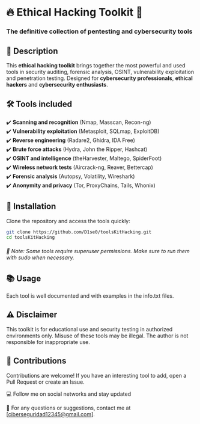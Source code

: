 # 🔥 Ethical Hacking Toolkit 🚀

### The definitive collection of pentesting and cybersecurity tools

## 📌 Description
This **ethical hacking toolkit** brings together the most powerful and used tools in security auditing, forensic analysis, OSINT, vulnerability exploitation and penetration testing. Designed for **cybersecurity professionals**, **ethical hackers** and **cybersecurity enthusiasts**.

## 🛠️ Tools included
✔️ **Scanning and recognition** (Nmap, Masscan, Recon-ng)  
✔️ **Vulnerability exploitation** (Metasploit, SQLmap, ExploitDB)  
✔️ **Reverse engineering** (Radare2, Ghidra, IDA Free)  
✔️ **Brute force attacks** (Hydra, John the Ripper, Hashcat)  
✔️ **OSINT and intelligence** (theHarvester, Maltego, SpiderFoot)  
✔️ **Wireless network tests** (Aircrack-ng, Reaver, Bettercap)  
✔️ **Forensic analysis** (Autopsy, Volatility, Wireshark)  
✔️ **Anonymity and privacy** (Tor, ProxyChains, Tails, Whonix)  

## 🚀 Installation
Clone the repository and access the tools quickly:

```bash
git clone https://github.com/D1se0/toolsKitHacking.git
cd toolsKitHacking
```

###### 📌 Note: Some tools require superuser permissions. Make sure to run them with sudo when necessary.

## 📚 Usage
Each tool is well documented and with examples in the info.txt files.

## ⚠️ Disclaimer
This toolkit is for educational use and security testing in authorized environments only.
Misuse of these tools may be illegal. The author is not responsible for inappropriate use.

## 🤝 Contributions
Contributions are welcome! If you have an interesting tool to add, open a Pull Request or create an Issue.

💻 Follow me on social networks and stay updated

📩 For any questions or suggestions, contact me at [ciberseguridad12345@gmail.com].
